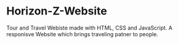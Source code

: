# Horizon-Z-Website
 Tour and Travel Webiste made with HTML, CSS and JavaScript. A responisve Website which brings traveling patner to people.
